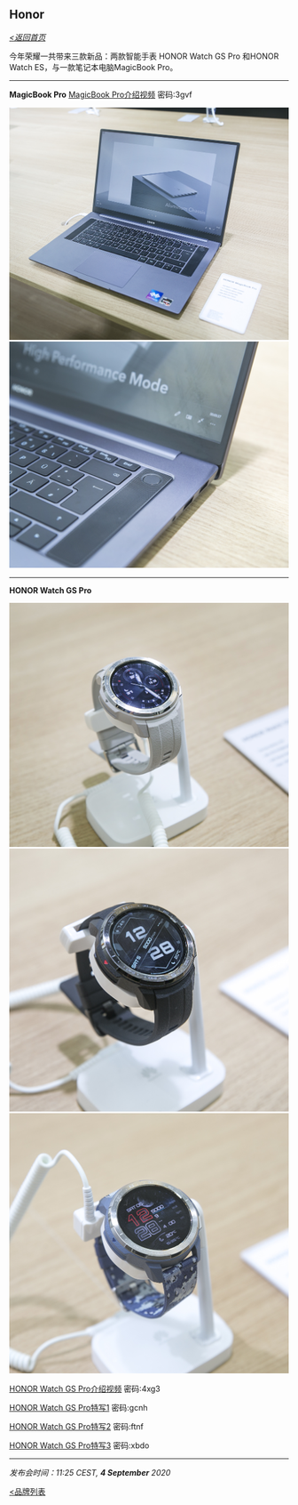 ## Honor ## 

_[<返回首页](https://github.com/Jeremiah-Y/IFA2020/blob/master/IFA%202020%20%E6%8A%A5%E9%81%93%E8%AE%A1%E5%88%92/IFA2020%20%E6%8A%A5%E9%81%93%E8%AE%A1%E5%88%92.md)_

今年荣耀一共带来三款新品：两款智能手表 HONOR Watch GS Pro 和HONOR Watch ES，与一款笔记本电脑MagicBook Pro。 


 
 ---
 **MagicBook Pro**
 [MagicBook Pro介绍视频](https://pan.baidu.com/s/15d2q-k0-F7IL5HI7Eg9rVw)   密码:3gvf

 
 ![honor magicbook pro 1.jpg](https://github.com/Jeremiah-Y/IFA2020/blob/master/IFA%202020%20%E6%8A%A5%E9%81%93%E8%AE%A1%E5%88%92/img/9.5/honor%20pic%20/honor%20magicbook%20pro%201.jpg)
 ![honor magicbook pro 2.jpg](https://github.com/Jeremiah-Y/IFA2020/blob/master/IFA%202020%20%E6%8A%A5%E9%81%93%E8%AE%A1%E5%88%92/img/9.5/honor%20pic%20/honor%20magicbook%20pro%202.jpg)
 
 ---
 **HONOR Watch GS Pro**
 
 ![honor watch GS Pro 1.jpg](https://github.com/Jeremiah-Y/IFA2020/blob/master/IFA%202020%20%E6%8A%A5%E9%81%93%E8%AE%A1%E5%88%92/img/9.5/honor%20pic%20/honor%20watch%20GS%20Pro%201.jpg)
 ![honor watch GS Pro 2.jpg](https://github.com/Jeremiah-Y/IFA2020/blob/master/IFA%202020%20%E6%8A%A5%E9%81%93%E8%AE%A1%E5%88%92/img/9.5/honor%20pic%20/honor%20watch%20GS%20Pro%202.jpg)
 ![honor watch GS Pro 3.jpg](https://github.com/Jeremiah-Y/IFA2020/blob/master/IFA%202020%20%E6%8A%A5%E9%81%93%E8%AE%A1%E5%88%92/img/9.5/honor%20pic%20/honor%20watch%20GS%20Pro%203.jpg)
 
 [HONOR Watch GS Pro介绍视频](https://pan.baidu.com/s/1Z7b-OJLqFwY8Fl45sAbzIg)   密码:4xg3
 
 [HONOR Watch GS Pro特写1](https://pan.baidu.com/s/1WpS_-mLaaGiFr6Kgdf2b9Q)   密码:gcnh
 
 [HONOR Watch GS Pro特写2](https://pan.baidu.com/s/1d8SX4A1TO2JmFHkhtrLLzw)   密码:ftnf
 
  [HONOR Watch GS Pro特写3](https://pan.baidu.com/s/1605eYEZgTcKzbCVKlo99uA)   密码:xbdo
 
 
 ---
 _发布会时间：11:25 CEST, **4 September** 2020_
 
 [<品牌列表](https://github.com/Jeremiah-Y/IFA2020/blob/master/IFA%202020%20%E6%8A%A5%E9%81%93%E8%AE%A1%E5%88%92/4%20IFA%202020%20%E5%93%81%E7%89%8C%E5%88%97%E8%A1%A8.md)

 
 
 


